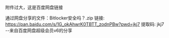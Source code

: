 附件过大，这是百度网盘链接

通过网盘分享的文件：Bitlocker安全吗？.zip
链接: https://pan.baidu.com/s/1G_okAhwrK0TBTT_zodnPBw?pwd=jkj7 提取码: jkj7 
--来自百度网盘超级会员v6的分享